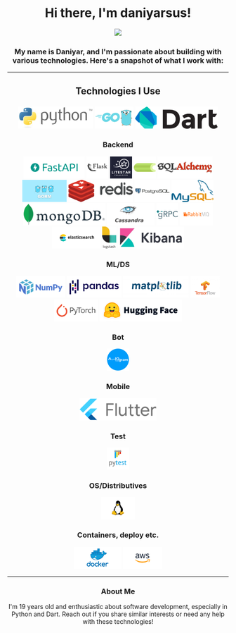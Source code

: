 <!-- README.md -->

<h1 align="center">Hi there, I'm daniyarsus!</h1>

<p align="center">
  <img src="assets/common/akasaka_ryūnosuke.png" height="200">
</p>

<h3 align="center">My name is Daniyar, and I'm passionate about building with various technologies. Here's a snapshot of what I work with:</h4>

---

<h2 align="center">Technologies I Use</h2>

<h3 align="center"Progamming languages</h3>
<p align="center">
  <img src="assets/technologies/python.png" height="50" />
  <img src="assets/technologies/go.png" height="50" />
  <img src="assets/technologies/dart.png" height="50" />
</p>

<h3 align="center">Backend</h3>
<p align="center">
  <img src="assets/technologies/fastapi.png" height="50" />
  <img src="assets/technologies/flask.png" height="50" />
  <img src="assets/technologies/litestar.png" height="50" />
  <img src="assets/technologies/celery.png" height="50" />
  <img src="assets/technologies/sqlalchemy.png" height="50" />
  <img src="assets/technologies/gorm.png" height="50" />
  <img src="assets/technologies/redis.png" height="50" />
  <img src="assets/technologies/postgres.png" height="50" />
  <img src="assets/technologies/mysql.png" height="50" />
  <img src="assets/technologies/mongo.png" height="50" />
  <img src="assets/technologies/kassandra.png" height="50" />
  <img src="assets/technologies/grpc.png" height="50" />
  <img src="assets/technologies/rabbitmq.png" height="50" />
  <img src="assets/technologies/elasticsearch.png" height="50" />
  <img src="assets/technologies/logstash.png" height="50" />
  <img src="assets/technologies/kibana.png" height="50" />
</p>

<h3 align="center">ML/DS</h3>
<p align="center">
  <img src="assets/technologies/numpy.png" height="50" />
  <img src="assets/technologies/pandas.png" height="50" />
  <img src="assets/technologies/matplotlib.png" height="50" />
  <img src="assets/technologies/tensorflow.png" height="50" />
  <img src="assets/technologies/pytorch.png" height="50" />
  <img src="assets/technologies/huggingface.png" height="50" />
</p>

<h3 align="center">Bot</h3>
<p align="center">
  <img src="assets/technologies/aiogram.png" height="50" />
</p>

<h3 align="center">Mobile</h3>
<p align="center">
  <img src="assets/technologies/flutter.png" height="50" />
</p>

<h3 align="center">Test</h3>
<p align="center">
  <img src="assets/technologies/pytest.png" height="50" />
</p>

<h3 align="center">OS/Distributives</h3>
<p align="center">
  <img src="assets/technologies/linux.png" height="50" />
</p>

<h3 align="center">Containers, deploy etc.</h3>
<p align="center">
  <img src="assets/technologies/docker.png" height="50" />
  <img src="assets/technologies/aws.png" height="50" />
</p>

---

<h3 align="center">About Me</h3>

<p align="center">
  I'm 19 years old and enthusiastic about software development, especially in Python and Dart. Reach out if you share similar interests or need any help with these technologies!
</p>

